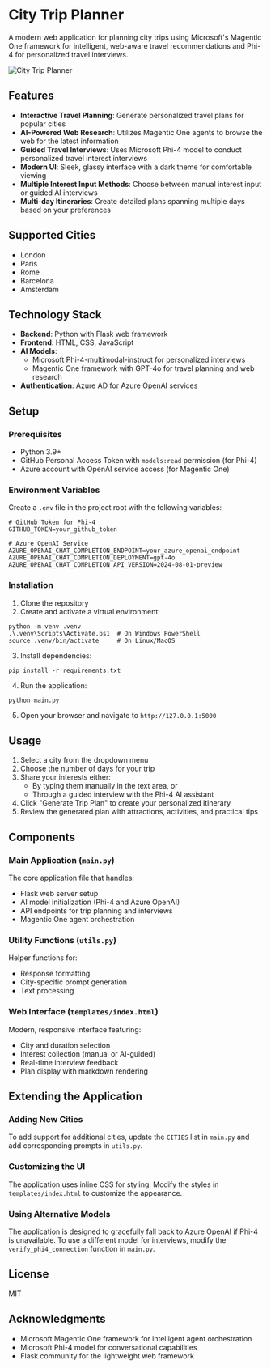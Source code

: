 # City Trip Planner

A modern web application for planning city trips using Microsoft's Magentic One framework for intelligent, web-aware travel recommendations and Phi-4 for personalized travel interviews.

![City Trip Planner](https://via.placeholder.com/800x400?text=City+Trip+Planner)

## Features

- **Interactive Travel Planning**: Generate personalized travel plans for popular cities
- **AI-Powered Web Research**: Utilizes Magentic One agents to browse the web for the latest information
- **Guided Travel Interviews**: Uses Microsoft Phi-4 model to conduct personalized travel interest interviews
- **Modern UI**: Sleek, glassy interface with a dark theme for comfortable viewing
- **Multiple Interest Input Methods**: Choose between manual interest input or guided AI interviews
- **Multi-day Itineraries**: Create detailed plans spanning multiple days based on your preferences

## Supported Cities

- London
- Paris
- Rome
- Barcelona
- Amsterdam

## Technology Stack

- **Backend**: Python with Flask web framework
- **Frontend**: HTML, CSS, JavaScript
- **AI Models**:
  - Microsoft Phi-4-multimodal-instruct for personalized interviews
  - Magentic One framework with GPT-4o for travel planning and web research
- **Authentication**: Azure AD for Azure OpenAI services

## Setup

### Prerequisites

- Python 3.9+
- GitHub Personal Access Token with `models:read` permission (for Phi-4)
- Azure account with OpenAI service access (for Magentic One)

### Environment Variables

Create a `.env` file in the project root with the following variables:

```
# GitHub Token for Phi-4
GITHUB_TOKEN=your_github_token

# Azure OpenAI Service
AZURE_OPENAI_CHAT_COMPLETION_ENDPOINT=your_azure_openai_endpoint
AZURE_OPENAI_CHAT_COMPLETION_DEPLOYMENT=gpt-4o
AZURE_OPENAI_CHAT_COMPLETION_API_VERSION=2024-08-01-preview
```

### Installation

1. Clone the repository
2. Create and activate a virtual environment:
```
python -m venv .venv
.\.venv\Scripts\Activate.ps1  # On Windows PowerShell
source .venv/bin/activate     # On Linux/MacOS
```

3. Install dependencies:
```
pip install -r requirements.txt
```

4. Run the application:
```
python main.py
```

5. Open your browser and navigate to `http://127.0.0.1:5000`

## Usage

1. Select a city from the dropdown menu
2. Choose the number of days for your trip
3. Share your interests either:
   - By typing them manually in the text area, or
   - Through a guided interview with the Phi-4 AI assistant
4. Click "Generate Trip Plan" to create your personalized itinerary
5. Review the generated plan with attractions, activities, and practical tips

## Components

### Main Application (`main.py`)

The core application file that handles:
- Flask web server setup
- AI model initialization (Phi-4 and Azure OpenAI)
- API endpoints for trip planning and interviews
- Magentic One agent orchestration

### Utility Functions (`utils.py`)

Helper functions for:
- Response formatting
- City-specific prompt generation
- Text processing

### Web Interface (`templates/index.html`)

Modern, responsive interface featuring:
- City and duration selection
- Interest collection (manual or AI-guided)
- Real-time interview feedback
- Plan display with markdown rendering

## Extending the Application

### Adding New Cities

To add support for additional cities, update the `CITIES` list in `main.py` and add corresponding prompts in `utils.py`.

### Customizing the UI

The application uses inline CSS for styling. Modify the styles in `templates/index.html` to customize the appearance.

### Using Alternative Models

The application is designed to gracefully fall back to Azure OpenAI if Phi-4 is unavailable. To use a different model for interviews, modify the `verify_phi4_connection` function in `main.py`.

## License

MIT

## Acknowledgments

- Microsoft Magentic One framework for intelligent agent orchestration
- Microsoft Phi-4 model for conversational capabilities
- Flask community for the lightweight web framework